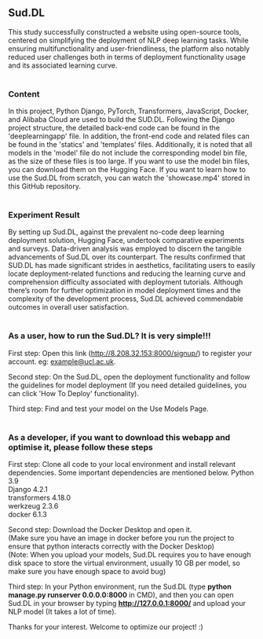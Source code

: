 ## Sud.DL
This study successfully constructed a website using open-source tools, centered on simplifying the deployment of NLP deep learning tasks. While ensuring multifunctionality and user-friendliness, the platform also notably reduced user challenges both in terms of deployment functionality usage and its associated learning curve. 
<br></br>
  
### Content
In this project, Python Django, PyTorch, Transformers, JavaScript, Docker, and Alibaba Cloud are used to build the SUD.DL. Following the Django project structure, the detailed back-end code can be found in the 'deeplearningapp' file. In addition, the front-end code and related files can be found in the 'statics' and 'templates' files. Additionally, it is noted that all models in the 'model' file do not include the corresponding model bin file, as the size of these files is too large. If you want to use the model bin files, you can download them on the Hugging Face. If you want to learn how to use the Sud.DL from scratch, you can watch the 'showcase.mp4' stored in this GitHub repository.
<br></br>
  
### Experiment Result
By setting up Sud.DL, against the prevalent no-code deep learning deployment solution, Hugging Face, undertook comparative experiments and surveys. Data-driven analysis was employed to discern the
tangible advancements of Sud.DL over its counterpart. The results confirmed that SUD.DL has made significant strides in aesthetics, facilitating users to easily locate deployment-related functions and reducing the learning curve and comprehension difficulty associated with deployment tutorials. Although there’s room for further optimization in model deployment times and the complexity of the development process, Sud.DL achieved commendable outcomes in overall user satisfaction.
<br></br>

### As a user, how to run the Sud.DL? It is very simple!!!
First step: Open this link (http://8.208.32.153:8000/signup/) to register your account. eg: example@ucl.ac.uk.

Second step: On the Sud.DL, open the deployment functionality and follow the guidelines for model deployment (If you need detailed guidelines, you can click 'How To Deploy' functionality).

Third step:  Find and test your model on the Use Models Page.
<br></br>

### As a developer, if you want to download this webapp and optimise it, please follow these steps
First step: Clone all code to your local environment and install relevant dependencies. Some important dependencies are mentioned below.
Python 3.9  
Django 4.2.1  
transformers 4.18.0  
werkzeug 2.3.6  
docker 6.1.3  

Second step: Download the Docker Desktop and open it.<br>
(Make sure you have an image in docker before you run the project to ensure that python interacts correctly with the Docker Desktop)<br>
(Note: When you upload your models, Sud.DL requires you to have enough disk space to store the virtual environment, usually 10 GB per model, so make sure you have enough space to avoid bug)

Third step: In your Python environment, run the Sud.DL (type **python manage.py runserver 0.0.0.0:8000** in CMD), and then you can open Sud.DL in your browser by typing **http://127.0.0.1:8000/** and upload your NLP model (It takes a lot of time).

Thanks for your interest. Welcome to optimize our project! :)


